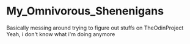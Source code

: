 # My_Omnivorous_Shenenigans
Basically messing around trying to figure out stuffs on TheOdinProject
Yeah, i don't know what i'm doing anymore